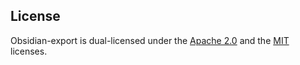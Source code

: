 ## License

Obsidian-export is dual-licensed under the [Apache 2.0] and the [MIT] licenses.

[Apache 2.0]: https://github.com/zoni/obsidian-export/blob/master/LICENSE-APACHE
[MIT]: https://github.com/zoni/obsidian-export/blob/master/LICENSE-MIT
